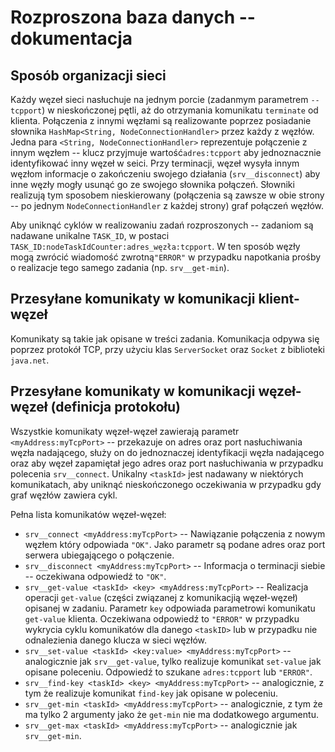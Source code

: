 Rozproszona baza danych -- dokumentacja
=======================================

Sposób organizacji sieci
------------------------

Każdy węzeł sieci nasłuchuje na jednym porcie (zadanmym parametrem `--tcpport`) w nieskończonej pętli, aż do otrzymania
komunikatu `terminate` od klienta.
Połączenia z innymi węzłami są realizowante poprzez posiadanie słownika `HashMap<String, NodeConnectionHandler>` przez
każdy z węzłów.
Jedna para `<String, NodeConnectionHandler>` reprezentuje połączenie z innym węzłem -- klucz przyjmuje
wartość`adres:tcpport` aby jednoznacznie identyfikować inny węzeł w seici.
Przy terminacji, węzeł wysyła innym węzłom informacje o zakończeniu swojego działania (`srv__disconnect`) aby inne węzły
mogły usunąć go ze swojego słownika połączeń.
Słowniki realizują tym sposobem nieskierowany (połączenia są zawsze w obie strony -- po jednym `NodeConnectionHandler` z
każdej strony) graf połączeń węzłów.

Aby uniknąć cyklów w realizowaniu zadań rozproszonych -- zadaniom są nadawane unikalne `TASK_ID`, w
postaci `TASK_ID:nodeTaskIdCounter:adres_węzła:tcpport`.
W ten sposób węzły mogą zwrócić wiadomość zwrotną`"ERROR"` w przypadku napotkania prośby o realizacje tego samego
zadania (np. `srv__get-min`).


Przesyłane komunikaty w komunikacji klient-węzeł
------------------------------------------------

Komunikaty są takie jak opisane w treści zadania.
Komunikacja odpywa się poprzez protokół TCP, przy użyciu klas `ServerSocket` oraz `Socket` z biblioteki `java.net`.


Przesyłane komunikaty w komunikacji węzeł-węzeł (definicja protokołu)
---------------------------------------------------------------------

Wszystkie komunikaty węzeł-węzeł zawierają parametr `<myAddress:myTcpPort>` -- przekazuje on adres oraz port
nasłuchiwania węzła nadającego,
służy on do jednoznaczej identyfikacji węzła nadającego oraz aby węzeł zapamiętał jego adres oraz port nasłuchiwania w
przypadku polecenia `srv__connect`.
Unikalny `<taskId>` jest nadawany w niektórych komunikatach, aby uniknąć nieskończonego oczekiwania w przypadku gdy graf
węzłów zawiera cykl.

Pełna lista komunikatów węzeł-węzeł:

- `srv__connect <myAddress:myTcpPort>` -- Nawiązanie połączenia z nowym węzłem który odpowiada `"OK"`. Jako parametr są
  podane adres oraz port serwera ubiegającego o połączenie.
- `srv__disconnect <myAddress:myTcpPort>` -- Informacja o terminacji siebie -- oczekiwana odpowiedź to `"OK"`.
- `srv__get-value <taskId> <key> <myAddress:myTcpPort>` -- Realizacja operacji `get-value` (części związanej z
  komunikacjią węzeł-węzeł) opisanej w zadaniu. Parametr `key` odpowiada parametrowi komunikatu `get-value` klienta.
  Oczekiwana odpowiedź to `"ERROR"` w przypadku wykrycia cyklu komunikatów dla danego `<taskID>` lub w przypadku nie
  odnalezienia danego klucza w sieci węzłów.
- `srv__set-value <taskId> <key:value> <myAddress:myTcpPort>` -- analogicznie jak `srv__get-value`, tylko realizuje
  komunikat `set-value` jak opisane poleceniu. Odpowiedź to szukane `adres:tcpport` lub `"ERROR"`.
- `srv__find-key <taskId> <key> <myAddress:myTcpPort>` -- analogicznie, z tym że realizuje komunikat `find-key` jak
  opisane w poleceniu.
- `srv__get-min <taskId> <myAddress:myTcpPort>` -- analogicznie, z tym że ma tylko 2 argumenty jako że `get-min` nie ma
  dodatkowego argumentu.
- `srv__get-max <taskId> <myAddress:myTcpPort>` -- analogicznie jak `srv__get-min`.